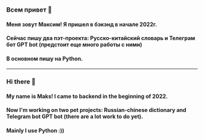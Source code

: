 ### Всем привет 👋
#### Меня зовут Максим! Я пришел в бэкэнд в начале 2022г.
#### Сейчас пишу два пэт-проекта: Русско-китайский словарь и Телеграм бот GPT bot (предстоит еще много работы с ними)
#### В основном пишу на Python.
---
### Hi there 👋
#### My name is Maks! I came to backend in the beginning of 2022. 
#### Now I'm working on two pet projects: Russian-chinese dictionary and Telegram bot GPT bot (there are a lot work to do yet).
#### Mainly I use Python :))
<!--
**makskhaliosa/makskhaliosa** is a ✨ _special_ ✨ repository because its `README.md` (this file) appears on your GitHub profile.

Here are some ideas to get you started:

- 🔭 I’m currently working on ...
- 🌱 I’m currently learning ...
- 👯 I’m looking to collaborate on ...
- 🤔 I’m looking for help with ...
- 💬 Ask me about ...
- 📫 How to reach me: ...
- 😄 Pronouns: ...
- ⚡ Fun fact: ...
-->
